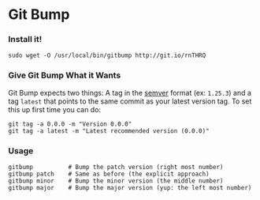 # Git Bump

### Install it!

    sudo wget -O /usr/local/bin/gitbump http://git.io/rnTHRQ

### Give Git Bump What it Wants

Git Bump expects two things: A tag in the [semver](http://semver.org/) format (ex: `1.25.3`) and a tag `latest` that points to the same commit as your latest version tag. To set this up first time you can do:

    git tag -a 0.0.0 -m "Version 0.0.0"
    git tag -a latest -m "Latest recommended version (0.0.0)"

### Usage

    gitbump          # Bump the patch version (right most number)
    gitbump patch    # Same as before (the explicit approach)
    gitbump minor    # Bump the minor version (the middle number)
    gitbump major    # Bump the major version (yup: the left most number)